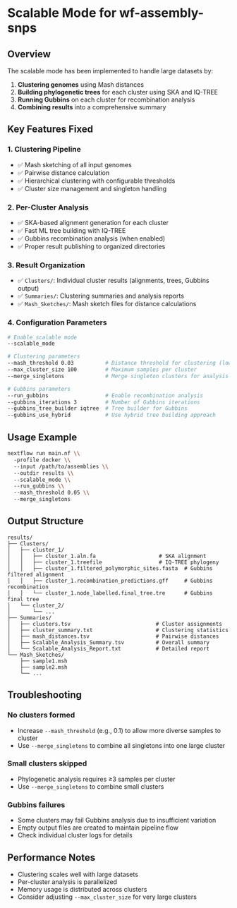 # Scalable Mode for wf-assembly-snps

## Overview

The scalable mode has been implemented to handle large datasets by:

1. **Clustering genomes** using Mash distances
2. **Building phylogenetic trees** for each cluster using SKA and IQ-TREE
3. **Running Gubbins** on each cluster for recombination analysis
4. **Combining results** into a comprehensive summary

## Key Features Fixed

### 1. Clustering Pipeline
- ✅ Mash sketching of all input genomes
- ✅ Pairwise distance calculation
- ✅ Hierarchical clustering with configurable thresholds
- ✅ Cluster size management and singleton handling

### 2. Per-Cluster Analysis
- ✅ SKA-based alignment generation for each cluster
- ✅ Fast ML tree building with IQ-TREE
- ✅ Gubbins recombination analysis (when enabled)
- ✅ Proper result publishing to organized directories

### 3. Result Organization
- ✅ `Clusters/`: Individual cluster results (alignments, trees, Gubbins output)
- ✅ `Summaries/`: Clustering summaries and analysis reports
- ✅ `Mash_Sketches/`: Mash sketch files for distance calculations

### 4. Configuration Parameters

```bash
# Enable scalable mode
--scalable_mode

# Clustering parameters
--mash_threshold 0.03          # Distance threshold for clustering (lower = more clusters)
--max_cluster_size 100         # Maximum samples per cluster
--merge_singletons             # Merge singleton clusters for analysis

# Gubbins parameters
--run_gubbins                  # Enable recombination analysis
--gubbins_iterations 3         # Number of Gubbins iterations
--gubbins_tree_builder iqtree  # Tree builder for Gubbins
--gubbins_use_hybrid           # Use hybrid tree building approach
```

## Usage Example

```bash
nextflow run main.nf \\
  -profile docker \\
  --input /path/to/assemblies \\
  --outdir results \\
  --scalable_mode \\
  --run_gubbins \\
  --mash_threshold 0.05 \\
  --merge_singletons
```

## Output Structure

```
results/
├── Clusters/
│   ├── cluster_1/
│   │   ├── cluster_1.aln.fa                    # SKA alignment
│   │   ├── cluster_1.treefile                  # IQ-TREE phylogeny
│   │   ├── cluster_1.filtered_polymorphic_sites.fasta  # Gubbins filtered alignment
│   │   ├── cluster_1.recombination_predictions.gff     # Gubbins recombination
│   │   └── cluster_1.node_labelled.final_tree.tre      # Gubbins final tree
│   └── cluster_2/
│       └── ...
├── Summaries/
│   ├── clusters.tsv                           # Cluster assignments
│   ├── cluster_summary.txt                    # Clustering statistics
│   ├── mash_distances.tsv                     # Pairwise distances
│   ├── Scalable_Analysis_Summary.tsv          # Overall summary
│   └── Scalable_Analysis_Report.txt           # Detailed report
└── Mash_Sketches/
    ├── sample1.msh
    ├── sample2.msh
    └── ...
```

## Troubleshooting

### No clusters formed
- Increase `--mash_threshold` (e.g., 0.1) to allow more diverse samples to cluster
- Use `--merge_singletons` to combine all singletons into one large cluster

### Small clusters skipped
- Phylogenetic analysis requires ≥3 samples per cluster
- Use `--merge_singletons` to combine small clusters

### Gubbins failures
- Some clusters may fail Gubbins analysis due to insufficient variation
- Empty output files are created to maintain pipeline flow
- Check individual cluster logs for details

## Performance Notes

- Clustering scales well with large datasets
- Per-cluster analysis is parallelized
- Memory usage is distributed across clusters
- Consider adjusting `--max_cluster_size` for very large clusters